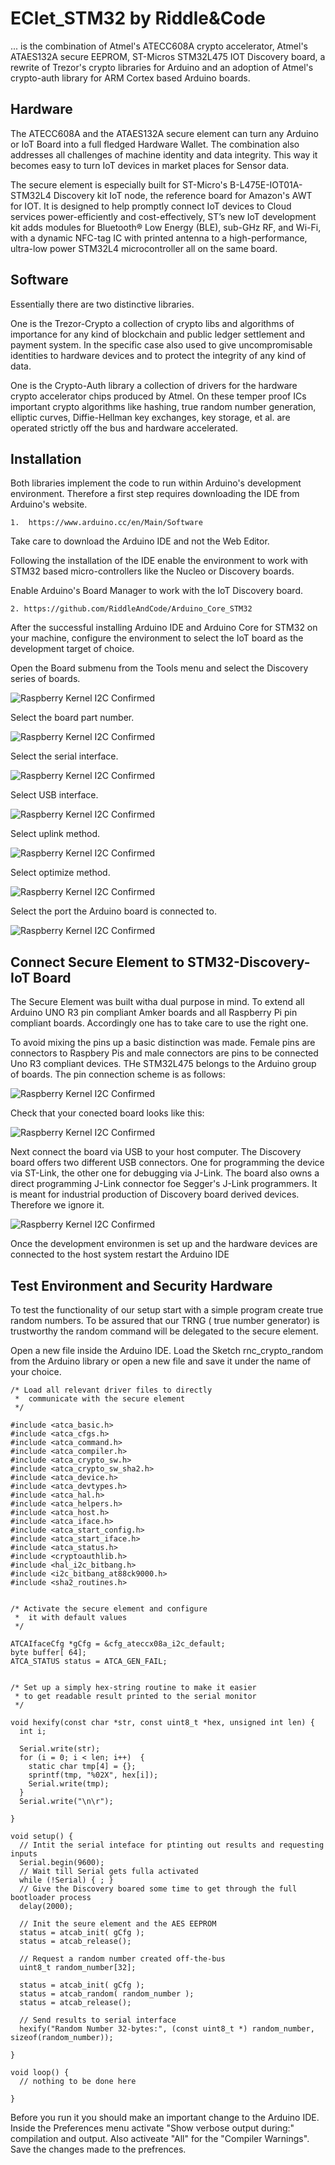 EClet_STM32 by Riddle&Code 
=====

... is the combination of Atmel's ATECC608A crypto accelerator, Atmel's ATAES132A secure EEPROM, ST-Micros STM32L475 IOT Discovery board, a rewrite of Trezor's crypto libraries for Arduino and an adoption of Atmel's crypto-auth library for ARM Cortex based Arduino boards.

Hardware
---

The ATECC608A and the ATAES132A secure element can turn any Arduino or IoT Board into a full fledged Hardware Wallet. The combination also addresses all challenges of machine identity and data integrity. This way it becomes easy to turn IoT devices in market places for Sensor data.

The secure element is especially built for ST-Micro's B-L475E-IOT01A-STM32L4 Discovery kit IoT node, the reference board for Amazon's AWT for IOT. It is designed to help promptly connect IoT devices to Cloud services power-efficiently and cost-effectively, ST’s new IoT development kit adds modules for Bluetooth® Low Energy (BLE), sub-GHz RF, and Wi-Fi, with a dynamic NFC-tag IC with printed antenna to a high-performance, ultra-low power STM32L4 microcontroller all on the same board.

Software
---

Essentially there are two distinctive libraries. 

One is the Trezor-Crypto a collection of crypto libs and algorithms of importance for any kind of blockchain and public ledger settlement and payment system. In the specific case also used to give uncompromisable identities to hardware devices and to protect the integrity of any kind of data.

One is the Crypto-Auth library a collection of drivers for the hardware crypto accelerator chips produced by Atmel. On these temper proof ICs important crypto algorithms like hashing, true random number generation, elliptic curves, Diffie-Hellman key exchanges, key storage, et al. are operated strictly off the bus and hardware accelerated.

Installation
---

Both libraries implement the code to run within  Arduino's development environment. Therefore a first step requires downloading the IDE from Arduino's website.

```1.  https://www.arduino.cc/en/Main/Software```

Take care to download the Arduino IDE and not the Web Editor.

Following the installation of the IDE enable the environment to work with STM32 based micro-controllers like the Nucleo or Discovery boards. 

Enable Arduino's Board Manager to work with the IoT Discovery board.

```
2. https://github.com/RiddleAndCode/Arduino_Core_STM32
```
After the successful installing  Arduino IDE and Arduino Core for STM32  on your machine, configure the environment to select the IoT board as the development target of choice. 

Open the Board submenu from the Tools menu and select the Discovery series of boards.

<img alt="Raspberry Kernel I2C Confirmed"
     src="https://github.com/RiddleAndCode/ECLet_STM32/blob/master/images/Screen%20Shot%202018-05-18%20at%2011.16.31.png"/>
     
Select the board part number.
     
<img alt="Raspberry Kernel I2C Confirmed"
     src="https://github.com/RiddleAndCode/ECLet_STM32/blob/master/images/Screen%20Shot%202018-05-18%20at%2011.21.32.png"/>
     
Select the serial interface.
     
<img alt="Raspberry Kernel I2C Confirmed"
     src="https://github.com/RiddleAndCode/ECLet_STM32/blob/master/images/Screen%20Shot%202018-05-18%20at%2011.22.59.png"/>
     
Select USB interface.
     
<img alt="Raspberry Kernel I2C Confirmed"
     src="https://github.com/RiddleAndCode/ECLet_STM32/blob/master/images/Screen%20Shot%202018-05-18%20at%2011.23.10.png"/>
     
Select uplink method.
     
<img alt="Raspberry Kernel I2C Confirmed"
     src="https://github.com/RiddleAndCode/ECLet_STM32/blob/master/images/Screen%20Shot%202018-05-18%20at%2011.23.37.png"/>
     
Select optimize method.
     
<img alt="Raspberry Kernel I2C Confirmed"
     src="https://github.com/RiddleAndCode/ECLet_STM32/blob/master/images/Screen%20Shot%202018-05-18%20at%2011.23.43.png"/>
     
Select the port the Arduino board is connected to.
     
<img alt="Raspberry Kernel I2C Confirmed"
     src="https://github.com/RiddleAndCode/ECLet_STM32/blob/master/images/Screen%20Shot%202018-05-18%20at%2011.28.02.png"/>
     
 

Connect Secure Element to STM32-Discovery-IoT Board
---

The Secure Element was built witha dual purpose in mind. To extend all Arduino UNO R3 pin compliant Amker boards and all Raspberry Pi pin compliant boards. Accordingly one has to take care to use the right one.

To avoid mixing the pins up a basic distinction was made. Female pins are connectors to Raspbery Pis and male connectors are pins to be connected Uno R3 compliant devices. THe STM32L475 belongs to the Arduino group of boards. The pin connection scheme is as follows:
     
<img alt="Raspberry Kernel I2C Confirmed"
     src="https://github.com/RiddleAndCode/ECLet_STM32/blob/master/images/secure_element_2_stm32_iot_discovery.png"/>
     
 Check that your conected board looks like this:
     
<img alt="Raspberry Kernel I2C Confirmed"
     src="https://github.com/RiddleAndCode/ECLet_STM32/blob/master/images/IMG_0423.jpg"/>
     
     
Next connect the board via USB to your host computer. The Discovery board offers two different USB connectors. One for programming the device via ST-Link, the other one for debugging via J-Link. The board also owns a direct programming J-Link connector foe Segger's J-Link programmers. It is meant for industrial production of Discovery board derived devices. Therefore we ignore it.

<img alt="Raspberry Kernel I2C Confirmed"
     src="https://github.com/RiddleAndCode/ECLet_STM32/blob/master/images/stm32_iot_discovery_st-Link_connect.png"/>
     
Once the development environmen is set up and the hardware devices are connected to the host system restart the Arduino IDE

Test Environment and Security Hardware
---

To test the functionality of our setup start with a simple program create true random numbers. To be assured that our TRNG ( true number generator) is trustworthy the random command will be delegated to the secure element.

Open a new file inside the Arduino IDE. Load the Sketch rnc_crypto_random from the Arduino library or open a new file and save it under the name of your choice.

```
/* Load all relevant driver files to directly 
 *  communicate with the secure element 
 */

#include <atca_basic.h>
#include <atca_cfgs.h>
#include <atca_command.h>
#include <atca_compiler.h>
#include <atca_crypto_sw.h>
#include <atca_crypto_sw_sha2.h>
#include <atca_device.h>
#include <atca_devtypes.h>
#include <atca_hal.h>
#include <atca_helpers.h>
#include <atca_host.h>
#include <atca_iface.h>
#include <atca_start_config.h>
#include <atca_start_iface.h>
#include <atca_status.h>
#include <cryptoauthlib.h>
#include <hal_i2c_bitbang.h>
#include <i2c_bitbang_at88ck9000.h>
#include <sha2_routines.h>


/* Activate the secure element and configure
 *  it with default values
 */
   
ATCAIfaceCfg *gCfg = &cfg_ateccx08a_i2c_default;
byte buffer[ 64];
ATCA_STATUS status = ATCA_GEN_FAIL;


/* Set up a simply hex-string routine to make it easier
 * to get readable result printed to the serial monitor
 */

void hexify(const char *str, const uint8_t *hex, unsigned int len) {
  int i;

  Serial.write(str);
  for (i = 0; i < len; i++)  {
    static char tmp[4] = {};
    sprintf(tmp, "%02X", hex[i]);
    Serial.write(tmp);
  }
  Serial.write("\n\r");

}

void setup() {
  // Intit the serial inteface for ptinting out results and requesting inputs
  Serial.begin(9600);
  // Wait till Serial gets fulla activated
  while (!Serial) { ; }
  // Give the Discovery boared some time to get through the full bootloader process
  delay(2000);

  // Init the seure element and the AES EEPROM
  status = atcab_init( gCfg );
  status = atcab_release();

  // Request a random number created off-the-bus
  uint8_t random_number[32];
  
  status = atcab_init( gCfg );
  status = atcab_random( random_number );
  status = atcab_release();

  // Send results to serial interface
  hexify("Random Number 32-bytes:", (const uint8_t *) random_number, sizeof(random_number));

}

void loop() {
  // nothing to be done here

}

```
Before you run it you should make an important change to the Arduino IDE. 
Inside the Preferences menu activate "Show verbose output during:" 
compilation and output. Also activeate "All" for the "Compiler Warnings".
Save the changes made to the prefrences.








